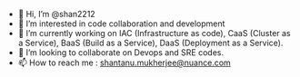 - 👋 Hi, I’m @shan2212
- 👀 I’m interested in code collaboration and development
- 🌱 I’m currently working on IAC (Infrastructure as code), CaaS (Cluster as a Service), BaaS (Build as a Service), DaaS (Deployment as a Service).
- 💞️ I’m looking to collaborate on Devops and SRE codes.
- 📫 How to reach me : shantanu.mukherjee@nuance.com

<!---
shan2212/shan2212 is a ✨ special ✨ repository because its `README.md` (this file) appears on your GitHub profile.
You can click the Preview link to take a look at your changes.
--->
